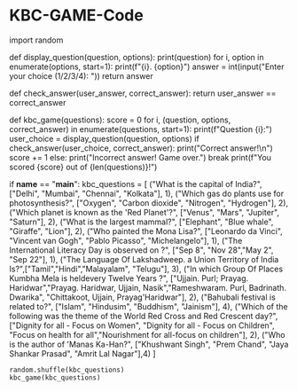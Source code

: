 # KBC-GAME-Code

import random

def display_question(question, options):
    print(question)
    for i, option in enumerate(options, start=1):
        print(f"{i}. {option}")
    answer = int(input("Enter your choice (1/2/3/4): "))
    return answer

def check_answer(user_answer, correct_answer):
    return user_answer == correct_answer

def kbc_game(questions):
    score = 0
    for i, (question, options, correct_answer) in enumerate(questions, start=1):
        print(f"Question {i}:")
        user_choice = display_question(question, options)
        if check_answer(user_choice, correct_answer):
            print("Correct answer!\n")
            score += 1
        else:
            print("Incorrect answer! Game over.")
            break
    print(f"You scored {score} out of {len(questions)}!")

if __name__ == "__main__":
    kbc_questions = [
        ("What is the capital of India?", ["Delhi", "Mumbai", "Chennai", "Kolkata"], 1),
        ("Which gas do plants use for photosynthesis?", ["Oxygen", "Carbon dioxide", "Nitrogen", "Hydrogen"], 2),
        ("Which planet is known as the 'Red Planet'?", ["Venus", "Mars", "Jupiter", "Saturn"], 2),
        ("What is the largest mammal?", ["Elephant", "Blue whale", "Giraffe", "Lion"], 2),
        ("Who painted the Mona Lisa?", ["Leonardo da Vinci", "Vincent van Gogh", "Pablo Picasso", "Michelangelo"], 1),
         ("The International Literacy Day is observed on ?", ["Sep 8", "Nov 28","May 2", "Sep 22"], 1),
         ("The Language Of Lakshadweep. a Union Territory of India Is?",["Tamil","Hindi","Malayalam", "Telugu"], 3),
         ("In which Group Of Places Kumbha Mela is heldevery Twelve Years ?", ["Ujjain. Purl; Prayag. Haridwar","Prayag. Haridwar, Ujjain, Nasik","Rameshwaram. Purl, Badrinath. Dwarika", "Chittakoot, Ujjain, Prayag'Haridwar"], 2),
         ("Bahubali festival is related to?", ["Islam", "Hindusim", "Buddhism", "Jainism"], 4),
         ("Which of the following was the theme of the World Red Cross and Red Crescent day?", ["Dignity for all - Focus on Women", "Dignity for all - Focus on Children", "Focus on health for all","Nourishment for all-focus on children"], 2),
         ("Who is the author of 'Manas Ka-Han?", ["Khushwant Singh", "Prem Chand", "Jaya Shankar Prasad", "Amrit Lal Nagar"],4)
         ]

    random.shuffle(kbc_questions)
    kbc_game(kbc_questions)
